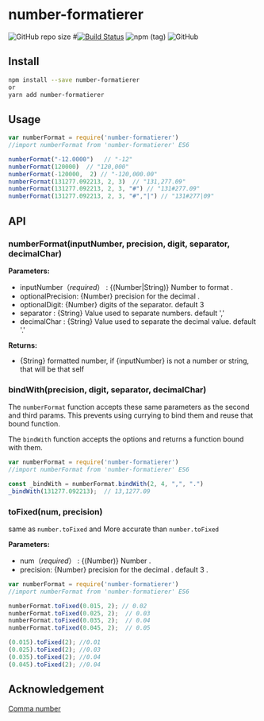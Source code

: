 # number-formatierer
![GitHub repo size](https://img.shields.io/github/repo-size/kurisu994/number-formatter)
#[![Build Status](https://travis-ci.org/kurisu994/number-formatter.svg?branch=main)](https://travis-ci.org/kurisu994/number-formatter)
![npm (tag)](https://img.shields.io/npm/v/number-formatierer/latest)
![GitHub](https://img.shields.io/github/license/kurisu994/number-formatter)
## Install

```sh
npm install --save number-formatierer 
or 
yarn add number-formatierer
```


## Usage

```js
var numberFormat = require('number-formatierer')
//import numberFormat from 'number-formatierer' ES6

numberFormat("-12.0000")   // "-12"
numberFormat(120000)  // "120,000"
numberFormat(-120000,  2) // "-120,000.00"
numberFormat(131277.092213, 2, 3)  // "131,277.09"
numberFormat(131277.092213, 2, 3, "#") // "131#277.09"
numberFormat(131277.092213, 2, 3, "#","|") // "131#277|09"
```

## API

### numberFormat(inputNumber, precision, digit, separator, decimalChar)

**Parameters:**

* inputNumber（*required*） : {(Number|String)} Number to format  .
* optionalPrecision: {Number} precision  for the decimal .
* optionalDigit: {Number} digits of the separator. default 3
* separator : {String} Value used to separate numbers.  default ','
* decimalChar : {String} Value used to separate the decimal value. default '.'

**Returns:**

* {String} formatted number, if {inputNumber} is not a number or string, that will be that self


### bindWith(precision, digit, separator, decimalChar)

The `numberFormat` function accepts these same parameters as the second and third params. This prevents using currying to bind them and reuse that bound function.

The `bindWith` function accepts the options and returns a function bound with them.

```javascript
var numberFormat = require('number-formatierer')
//import numberFormat from 'number-formatierer' ES6

const _bindWith = numberFormat.bindWith(2, 4, ",", ".")
_bindWith(131277.092213);  // 13,1277.09
```
### toFixed(num, precision)

same as `number.toFixed` and More accurate than  `number.toFixed`

**Parameters:**

* num（*required*） : {(Number)} Number  .
* precision: {Number} precision  for the decimal . default 3 .

```javascript
var numberFormat = require('number-formatierer')
//import numberFormat from 'number-formatierer' ES6

numberFormat.toFixed(0.015, 2); // 0.02
numberFormat.toFixed(0.025, 2);  // 0.03
numberFormat.toFixed(0.035, 2);  // 0.04
numberFormat.toFixed(0.045, 2);  // 0.05

(0.015).toFixed(2); //0.01
(0.025).toFixed(2); //0.03
(0.035).toFixed(2); //0.04
(0.045).toFixed(2); //0.04
```

## Acknowledgement 
[Comma number](https://github.com/elidoran/comma-number)
